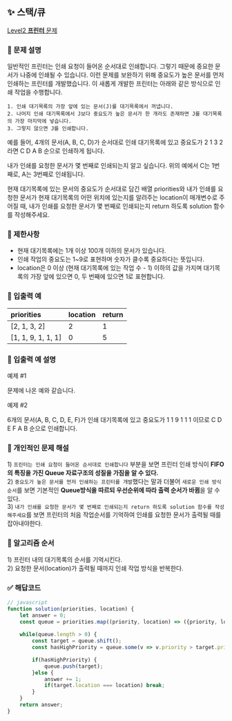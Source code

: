 ## ✨ 스택/큐
[Level2 **프린터** 문제](https://programmers.co.kr/learn/courses/30/lessons/42587) 

### 📘 문제 설명
일반적인 프린터는 인쇄 요청이 들어온 순서대로 인쇄합니다. 그렇기 때문에 중요한 문서가 나중에 인쇄될 수 있습니다. 이런 문제를 보완하기 위해 중요도가 높은 문서를 먼저 인쇄하는 프린터를 개발했습니다. 이 새롭게 개발한 프린터는 아래와 같은 방식으로 인쇄 작업을 수행합니다.
```
1. 인쇄 대기목록의 가장 앞에 있는 문서(J)를 대기목록에서 꺼냅니다.
2. 나머지 인쇄 대기목록에서 J보다 중요도가 높은 문서가 한 개라도 존재하면 J를 대기목록의 가장 마지막에 넣습니다.
3. 그렇지 않으면 J를 인쇄합니다.
```
예를 들어, 4개의 문서(A, B, C, D)가 순서대로 인쇄 대기목록에 있고 중요도가 2 1 3 2 라면 C D A B 순으로 인쇄하게 됩니다.

내가 인쇄를 요청한 문서가 몇 번째로 인쇄되는지 알고 싶습니다. 위의 예에서 C는 1번째로, A는 3번째로 인쇄됩니다.

현재 대기목록에 있는 문서의 중요도가 순서대로 담긴 배열 priorities와 내가 인쇄를 요청한 문서가 현재 대기목록의 어떤 위치에 있는지를 알려주는 location이 매개변수로 주어질 때, 내가 인쇄를 요청한 문서가 몇 번째로 인쇄되는지 return 하도록 solution 함수를 작성해주세요.

### 📕 제한사항
- 현재 대기목록에는 1개 이상 100개 이하의 문서가 있습니다.
- 인쇄 작업의 중요도는 1~9로 표현하며 숫자가 클수록 중요하다는 뜻입니다.
- location은 0 이상 (현재 대기목록에 있는 작업 수 - 1) 이하의 값을 가지며 대기목록의 가장 앞에 있으면 0, 두 번째에 있으면 1로 표현합니다.

### 📙 입출력 예
|priorities|location|return|
|:---------|:-------|:-----|
| [2, 1, 3, 2] |2|1|
| [1, 1, 9, 1, 1, 1] |0|5|

### 📒 입출력 예 설명
예제 #1

문제에 나온 예와 같습니다.

예제 #2

6개의 문서(A, B, C, D, E, F)가 인쇄 대기목록에 있고 중요도가 1 1 9 1 1 1 이므로 C D E F A B 순으로 인쇄합니다.

### 📗 개인적인 문제 해설
1\) `프린터는 인쇄 요청이 들어온 순서대로 인쇄합니다` 부분을 보면 프린터 인쇄 방식이 **FIFO의 특징을 가진 Queue 자료구조의 성질을 가짐을 알 수 있다.**   
2\) `중요도가 높은 문서를 먼저 인쇄하는 프린터를 개발`했다는 말과 더불어 `새로운 인쇄 방식 순서`를 보면 기본적인 **Queue방식을 따르되 우선순위에 따라 출력 순서가 바뀜**을 알 수 있다.   
3\) `내가 인쇄를 요청한 문서가 몇 번째로 인쇄되는지 return 하도록 solution 함수를 작성해주세요`를 보면 프린터의 처음 작업순서를 기억하여 인쇄를 요청한 문서가 출력될 때를 잡아내야한다.


### 📔 알고리즘 순서
1\) 프린터 내의 대기목록의 순서를 기억시킨다.    
2\) 요청한 문서(location)가 출력될 때까지 인쇄 작업 방식을 반복한다. 


### ✅ 해답코드
```javascript
// javascript
function solution(priorities, location) {
    let answer = 0;
    const queue = priorities.map((priority, location) => ({priority, location}));
    
    while(queue.length > 0) {
        const target = queue.shift();
        const hasHighPriority = queue.some(v => v.priority > target.priority);

        if(hasHighPriority) {
            queue.push(target);   
        }else {
            answer += 1;
            if(target.location === location) break;
        }
    }
    return answer;
}
```